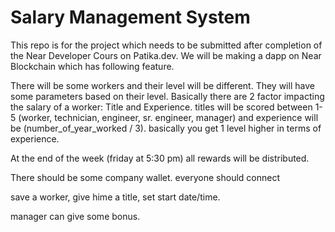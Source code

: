 # Salary Management System
This repo is for the project which needs to be submitted after completion of the Near Developer Cours on Patika.dev. 
We will be making a dapp on Near Blockchain which has following feature.

There will be some workers and their level will be different. 
They will have some parameters based on their level.
Basically there are 2 factor impacting the salary of a worker:
Title  and Experience. 
titles will be scored between 1-5 (worker, technician, engineer, sr. engineer, manager) and experience will be (number_of_year_worked / 3). basically you get 1 level higher in terms of experience.

At the end of the week (friday at 5:30 pm) all rewards will be distributed. 

There should be some company wallet. 
everyone should connect 

save a worker, give hime a title, set start date/time. 

manager can give some bonus. 


